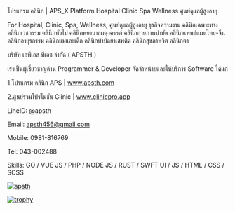 โปรแกรม คลินิก | APS_X Platform Hospital Clinic Spa Wellness ศูนย์ดูแลผู้สูงอายุ  

For Hospital, Clinic, Spa, Wellness, ศูนย์ดูแลผู้สูงอายุ ธุรกิจความงาม คลินิกเฉพาะทาง คลินิกเวชกรรม คลินิกทั่วไป คลินิกพยาบาลผดุงครรภ์ คลินิกกายภาพบำบัด คลินิกแพทย์แผนไทย-จีน คลินิกอายุรกรรม คลินิกแม่และเด็ก คลินิกบําบัดยาเสพติด คลินิกสุขภาพจิต คลินิกตา

บริษัท เอพีเอส ทีเอช จำกัด ( APSTH )

เราเป็นผู้เชี่ยวชาญด้าน Programmer & Developer จัดจำหน่ายและให้บริการ Software ได้แก่

1.โปรแกรม คลินิก APS | www.apsth.com

2.ศูนย์รวมโปรโมชั่น Clinic | www.clinicpro.app

LineID: @apsth

Email: apsth456@gmail.com

Mobile: 0981-816769

Tel: 043-002488

Skills: GO / VUE JS / PHP / NODE JS / RUST / SWFT UI / JS / HTML / CSS / SCSS

[<img src='https://www.apsth.com/assets/img/apsx.png' alt='apsth'>](https://www.apsth.com)

[![trophy](https://github-profile-trophy.vercel.app/?username=apsth456)](https://github.com/ryo-ma/github-profile-trophy) 
